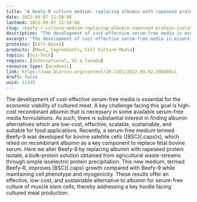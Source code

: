 ```yaml
---
title: "A Beefy-R culture medium: replacing albumin with rapeseed protein isolates"
date: 2022-09-07 11:58:08
lastmod: 2022-09-07 11:58:08
slug: /beefy-r-culture-medium-replacing-albumin-rapeseed-protein-isolates
description: "The development of cost-effective serum-free media is essential for the economic viability of cultured meat. A key challenge facing this goal is high-cost recombinant albumin that is necessary in some available serum-free media formulations. As such, there is substantial interest in finding albumin alternatives which are low-cost, effective, scalable, sustainable, and suitable for food applications."
excerpt: "The development of cost-effective serum-free media is essential for the economic viability of cultured meat. A key challenge facing this goal is high-cost recombinant albumin that is necessary in some available serum-free media formulations. As such, there is substantial interest in finding albumin alternatives which are low-cost, effective, scalable, sustainable, and suitable for food applications."
proteins: [Cell-Based]
products: [Meat, Ingredients, Cell Culture Media]
topics: [Sci-Tech]
regions: [International, US & Canada]
resource_type: [academic]
link: https://www.biorxiv.org/content/10.1101/2022.09.02.506409v1
draft: false
uuid: 11145
---
```

The development of cost-effective serum-free media is essential for the
economic viability of cultured meat. A key challenge facing this goal is
high-cost recombinant albumin that is necessary in some available
serum-free media formulations. As such, there is substantial interest in
finding albumin alternatives which are low-cost, effective, scalable,
sustainable, and suitable for food applications. Recently, a serum-free
medium termed Beefy-9 was developed for bovine satellite cells
([BSC]{.caps}s), which relied on recombinant albumin as a key component
to replace fetal bovine serum. Here we alter Beefy-9 by replacing
albumin with rapeseed protein isolate, a bulk-protein solution obtained
from agricultural waste-streams through simple isoelectric protein
precipitation. This new medium, termed Beefy-R, improves [BSC]{.caps}
growth compared with Beefy-9 while maintaining cell phenotype and
myogenicity. These results offer an effective, low-cost, and sustainable
alternative to albumin for serum-free culture of muscle stem cells,
thereby addressing a key hurdle facing cultured meat production.
